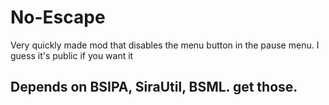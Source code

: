 # No-Escape
Very quickly made mod that disables the menu button in the pause menu. I guess it's public if you want it
## Depends on BSIPA, SiraUtil, BSML. get those.

